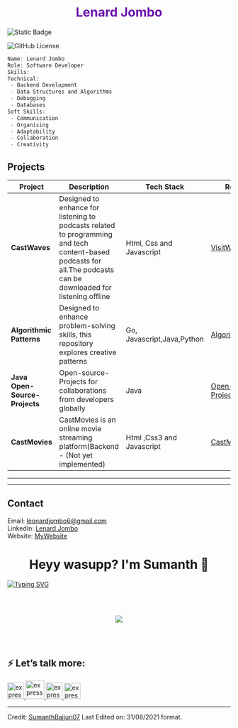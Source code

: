 
<h1 align="center" style="color:#6A0DAD;">Lenard Jombo</h1>

![Static Badge](https://img.shields.io/badge/Profile_views-9,092-green)

![GitHub License](https://img.shields.io/github/license/lenardjombo/AI-Blogger)




```go
Name: Lenard Jombo
Role: Software Developer
Skills:
Technical:
 - Backend Development
 - Data Structures and Algorithms
 - Debugging
 - Databases
Soft Skills:
 - Communication
 - Organising
 - Adaptability
 - Collaboration
 - Creativity

```

##  **Projects**
| **Project**   | **Description**                               | **Tech Stack**               | **Repository**  |
|--------------|---------------------------------|---------------------------|---------------------------|
| **CastWaves** | Designed to enhance for listening to podcasts related to programming and tech content-based podcasts for all.The podcasts can be downloaded for listening offline |Html, Css and Javascript | [VisitWebsite](https://cast-waves.vercel.app/)  |
| **Algorithmic Patterns** | Designed to enhance problem-solving skills, this repository explores creative patterns | Go, Javascript,Java,Python | [AlgorithmicPatterns](https://github.com/lenardjombo/AlgorithmicPatterns) |
| **Java Open-Source-Projects** | Open-source-Projects for collaborations from developers globally |   Java   | [Open-Source-Projects](https://github.com/lenardjombo/Java-open-source-projects) |
| **CastMovies** | CastMovies is an online movie streaming platform(Backend - (Not yet implemented) |Html ,Css3 and Javascript | [CastMovies](https://github.com/lenardjombo/CastMovies)|
---

---
##  **Contact**
 Email: [leonardjombo6@gmail.com](mailto:leonardjombo6@gmail.com)  
 LinkedIn: [Lenard Jombo](https://www.linkedin.com/in/leonard-jombo-7063a3254/)  
 Website: [MyWebsite](https://jombo-sand.vercel.app/)  







  <h3 id=""></h3>
  <h1 align="center">Heyy wasupp? I'm Sumanth 🤙<width="30px"></width="30px"></h1>
<p><a href="https://git.io/typing-svg"><img src="https://readme-typing-svg.herokuapp.com?font=Robot-Bold&amp;size=30&amp;color=330033&amp;center=true&amp;vCenter=true&amp;width=900&amp;height=110&amp;lines=Data+Enthusiastic;Programmer;ML+Enthusiastic;Web+Designer;Tech-savvy+person+from+India" alt="Typing SVG"></a></p>
<!--<img align="right" alt="Coding" width="400" src="https://github.com/Ayushparikh-code/Ayushparikh-code/blob/main/coding-freak%20(1).gif">-->
<!--
**SumanthBajjuri07/SumanthBajjuri07** is a ✨ _special_ ✨ repository because its `README.md` (this file) appears on your GitHub profile.

Here are some ideas to get you started:

- 🔭 I’m currently working on ...
- 🌱 I’m currently learning ...
- 👯 I’m looking to collaborate on ...
- 🤔 I’m looking for help with ...
- 💬 Ask me about ...
- 📫 How to reach me: ...
- 😄 Pronouns: ...
- ⚡ Fun fact: ...
-->
  <hr>
<p align="center">
  <br>
</p>
<h2 id="-languages">🔥 Languages:</h2>
<p align="left"> 
    <a href="https://www.cprogramming.com/" target="_blank"> <img src="https://img.icons8.com/color/452/c-programming.png" alt="express" width="44" height="44"> </a>
    <a href="https://www.java.com" target="_blank"> <img src="https://img.icons8.com/color/48/000000/java-coffee-cup-logo.png"> </a>
    <a href="https://developer.mozilla.org/en-US/docs/Web/JavaScript" target="_blank"> <img src="https://img.icons8.com/color/48/000000/javascript.png"> </a> 
    <a href="https://www.w3.org/html/" target="_blank"> <img src="https://img.icons8.com/color/48/000000/html-5.png"> </a> 
    <a href="https://www.w3schools.com/css/" target="_blank"> <img src="https://img.icons8.com/color/48/000000/css3.png"> </a> 
     <a href="https://www.php.net/" target="_blank"> <img src="https://www.kindpng.com/picc/m/11-118738_php-logo-png-circle-transparent-png.png" alt="express" width="48" height="48"> </a>
    <a href="https://www.python.org" target="_blank"> <img src="https://img.icons8.com/color/48/000000/python.png"> </a> 
    <a href="https://isocpp.org/" target="_blank"> <img src="https://encrypted-tbn0.gstatic.com/images?q=tbn:ANd9GcT2KysS-Fj-RgPNEg0XK_6GJINJS-mf8f6zSxcZID9U7xsVTZPkPVtAqfY5E3kd0nTJnb0&amp;usqp=CAU" alt="express" width="51" height="51"> </a> 
    <a style="padding-right:8px;" href="https://www.mysql.com/" target="_blank"> <img src="https://img.icons8.com/fluent/50/000000/mysql-logo.png"> </a>  
</p>
<h2 id="️-libraries-and-frameworks">⭐️ Libraries and Frameworks:</h2>
<p align="left"> 
     <a href="https://www.tensorflow.org" target="_blank"> <img src="https://www.vectorlogo.zone/logos/tensorflow/tensorflow-icon.svg" alt="tensorflow" width="40" height="40"> </a> 
     <a href="https://numpy.org/" target="_blank"> <img src="https://encrypted-tbn0.gstatic.com/images?q=tbn:ANd9GcS2JRr92k_oDy42tMe3RPwfU0r_5Rk_S2jwlU2WphT94jFMCRCbjASEZ7j1wbD2CPOzx6w&amp;usqp=CAU" alt="express" width="44" height="44"> </a>
    <a href="https://matplotlib.org/" target="_blank"> <img src="https://static.javatpoint.com/tutorial/matplotlib/images/matplotlib-tutorial.png" alt="express" width="44" height="44"> </a> 
    <a href="https://www.anaconda.com/" target="_blank"> <img src="https://encrypted-tbn0.gstatic.com/images?q=tbn:ANd9GcToZuGFq2Tj9gvDP6Dm7w5TeYGrmCy0KOtwc8tvDsy606EmhjdsUZV_qx-RbQGhA-KDW3Y&amp;usqp=CAU" alt="pytorch" width="48" height="48"> </a> 
    <a href="https://seaborn.pydata.org/" target="_blank"> <img src="https://pbs.twimg.com/media/EhGuwXWXgAEERcn.png" alt="express" width="44" height="44"> </a> 
    <a href="https://scikit-learn.org/" target="_blank"> <img src="https://upload.wikimedia.org/wikipedia/commons/0/05/Scikit_learn_logo_small.svg" alt="scikit_learn" width="40" height="40"> </a>
    <a href="https://pytorch.org/" target="_blank"> <img src="https://www.vectorlogo.zone/logos/pytorch/pytorch-icon.svg" alt="pytorch" width="40" height="40"> </a> 
    <a href="https://getbootstrap.com" target="_blank"> <img src="https://img.icons8.com/color/48/000000/bootstrap.png"> </a> 
     <a href="https://pandas.pydata.org/" target="_blank"> <img src="https://pandas.pydata.org/static/img/pandas_mark.svg" alt="express" width="44" height="44"> </a>
  <a href="https://www.scipy.org/"> <img src="https://miro.medium.com/max/400/1*ejeltApvDzDBB9izIwnyiQ.png" width="40" height="40"> </a>
     <a href="https://spacy.io/" target="_blank"> <img src="https://pbs.twimg.com/profile_images/699256981287100416/7-7zis8f_400x400.png" alt="pytorch" width="40" height="40"> </a> 
    <a href="https://keras.io/" target="_blank"> <img src="https://upload.wikimedia.org/wikipedia/commons/thumb/a/ae/Keras_logo.svg/1200px-Keras_logo.svg.png" alt="pytorch" width="40" height="40"> </a>   
    <a href="https://opencv.org/" target="_blank"> <img src="https://www.kindpng.com/picc/m/376-3766513_opencv-icon-hd-png-download.png" alt="pytorch" width="44" height="40"> </a> 
</p>
<h2 id="--tools-ides-and-softwares">💥  Tools, IDEs and Softwares:</h2>
<p align="left"> 
    <a href="https://www.spyder-ide.org/" target="_blank"> <img src="https://encrypted-tbn0.gstatic.com/images?q=tbn:ANd9GcRG4nmLnUDqDJMNYnvoIw2LrMP67vPbDNngRztSxwDftPQ7Hjk6gtHYIOwjQuCU0CILeT8&amp;usqp=CAU" alt="express" width="43" height="40"> </a> 
    <a href="https://atom.io/"> <img src="https://img-premium.flaticon.com/png/512/3074/premium/3074119.png?token=exp=1626555999~hmac=2a1e95b7621c0c776e6670eedc9de410" alt="express" width="44" height="44"> </a>
    <a href="https://jupyter.org/" target="_blank"> <img src="https://encrypted-tbn0.gstatic.com/images?q=tbn:ANd9GcRTQfO8XdRaElU-oiMX4jJFWjNO56ihBj8vLWl-8tZR0xFr4LL4nfzfXWLVCFeOjsGAZF4&amp;usqp=CAU" alt="express" width="44" height="44"> </a> 
  <a href="https://colab.research.google.com/notebooks/intro.ipynb?utm_source=scs-index#recent=true" target="_blank"> <img src="https://miro.medium.com/max/1042/1*L2u_koKpa1lcjvB8DEDHsg.jpeg" alt="express" width="44" height="44"> </a> 
   <a href="https://www.codeblocks.org/" target="_blank"> <img src="https://1.bp.blogspot.com/-h9D36wzWc1E/WRHtrvRXlyI/AAAAAAAABPI/3MGZ1bpRPTYYxFWOkV-QwsXzY9klH-84gCLcB/s400/code%2Bblock%2Blogo.jpg" alt="express" width="43" height="40"> </a> 
  <a href="https://www.jetbrains.com/pycharm/"> <img src="https://miro.medium.com/max/1200/1*6Dhu1H4t028lOGbaZuyRCw.png" alt="express" width="43" height="40"> </a>
  <a href="https://www.eclipse.org/ide/"> <img src="https://encrypted-tbn0.gstatic.com/images?q=tbn:ANd9GcR5EUljSTU4Bl9jRgp5L0v7TUAlB-Ntl0EAIq_FSaofQ7tfCiVrbVW2Bs_24-UPCnRYVBE&amp;usqp=CAU" alt="express" width="40" height="40"> </a>
  <a href="https://powerbi.microsoft.com/en-us/" target="_blank"> <img src="https://d11wkw82a69pyn.cloudfront.net/wm-reply/siteassets/images/power%20bi.png" alt="express" width="43" height="40"> </a>  
  <a href="https://uneecops.com/lpage/tableau-software-landing-page/?lead=Marketing%20Team&amp;data=Pay%20per%20Click%20Ads&amp;leadtype=BI&amp;service=Tableau&amp;utm_term=tablu&amp;utm_campaign=Tableau+BI&amp;utm_source=adwords&amp;utm_medium=ppc&amp;hsa_acc=8552612374&amp;hsa_cam=1615962432&amp;hsa_grp=61145525276&amp;hsa_ad=518466757380&amp;hsa_src=g&amp;hsa_tgt=kwd-301142873929&amp;hsa_kw=tablu&amp;hsa_mt=e&amp;hsa_net=adwords&amp;hsa_ver=3&amp;gclid=Cj0KCQjw_8mHBhClARIsABfFgpjsZ7xm6kFh91pMncn7q1OAIqVApO9Uae5JTl9YNamEy5dnCO3C9TQaAmS_EALw_wcB" target="_blank"> <img src="https://logowik.com/content/uploads/images/tableau-software.jpg" alt="express" width="43" height="37"> </a> 
  <a href="https://www.mathworks.com/products/matlab.html"> <img src="https://img.stackshare.io/service/1214/h5g3etjnacmazg8oq17z.jpeg" alt="express" width="43" height="37"></a>
  <a href="https://tzutalin.github.io/labelImg/"> <img src="https://i0.wp.com/neptune.ai/wp-content/uploads/LabelImg-logo.png?resize=192%2C192&amp;ssl=1" alt="express" width="40" height="40"> </a>
</p>
  <br>
  <br>
  <br>
  <a href="https://github.com/SumanthBajjuri07/android-app-market-on-Gplay">
  <img align="center" src="https://github-readme-stats.vercel.app/api/pin/?username=SumanthBajjuri07&amp;repo=android-app-market-on-Gplay&amp;theme=great-gatsby">
</a>
<a href="https://github.com/SumanthBajjuri07/clear-date-predictor">
  <img align="center" src="https://github-readme-stats.vercel.app/api/pin/?username=SumanthBajjuri07&amp;repo=clear-date-predictor&amp;theme=great-gatsby">
</a>
  <a href="https://github.com/SumanthBajjuri07/project-football-matches">
  <img align="center" src="https://github-readme-stats.vercel.app/api/pin/?username=SumanthBajjuri07&amp;repo=project-football-matches&amp;theme=great-gatsby">
</a>
<a href="https://github.com/SumanthBajjuri07/investigating-the-netflix-movies">
  <img align="center" src="https://github-readme-stats.vercel.app/api/pin/?username=SumanthBajjuri07&amp;repo=investigating-the-netflix-movies&amp;theme=great-gatsby">
</a>
  <a href="https://github.com/SumanthBajjuri07/disney-movies-and-box-office-success">
  <img align="center" src="https://github-readme-stats.vercel.app/api/pin/?username=SumanthBajjuri07&amp;repo=disney-movies-and-box-office-success&amp;theme=great-gatsby">
</a>
<a href="https://github.com/SumanthBajjuri07/collab">
  <img align="center" src="https://github-readme-stats.vercel.app/api/pin/?username=SumanthBajjuri07&amp;repo=collab&amp;theme=great-gatsby">
</a>
  <br>
  <br>
<p><img src="https://github-readme-stats.vercel.app/api?username=SumanthBajjuri07&amp;show_icons=true&amp;theme=great-gatsby&amp;count_private=true&amp;include_all_commits=true" alt="Sumanth's GitHub stats"></p>
<p><a href="https://github.com/anuraghazra/github-readme-stats"><img src="https://github-readme-stats.vercel.app/api/top-langs/?username=SumanthBajjuri07&amp;theme=great-gatsby&amp;layout=compact&amp;card_width=445" alt="Top Langs"></a></p>
 <!-- <a href="https://github.com/anuraghazra/github-readme-stats">
  <img align="center"  src="https://github-readme-stats.vercel.app/api?username=SumanthBajjuri07&theme=great-gatsby&count_private=true&hide=issues"  />
</a>
-->
   <br>
  <br>
  <p align="center">
  <!--<img width="50%" src="https://github-readme-stats.vercel.app/api/top-langs/?username=BhuvaneshHingal&layout=compact&theme=solarized-light"> <br>-->
  <img src="https://profile-counter.glitch.me/SumanthBajjuri07/count.svg">
</p>
  <br>
  <br>
<h2 id="️-lets-talk-more">⚡️ Let’s talk more:</h2>
<p align="left"> 
    <a href="https://www.linkedin.com/in/sumanth-bajjuri/" target="_blank"> <img src="https://image.flaticon.com/icons/png/512/174/174857.png" alt="express" width="37" height="37"> </a>
    <a href="sumanth.bajjuri8121@gmail.com" target="_blank"> <img src="https://image.flaticon.com/icons/png/512/732/732200.png" alt="express" width="42" height="42"> </a>
   <a href="https://twitter.com/SumanthBajjuri?s=08" target="_blank"> <img src="https://image.flaticon.com/icons/png/512/733/733579.png" alt="express" width="37" height="37"> </a>
    <a href="https://wa.link/3fjxvn" target="_blank"> <img src="https://image.flaticon.com/icons/png/512/733/733585.png" alt="express" width="37" height="36"> </a>  
</p>
<hr>
<p>Credit: <a href="https://github.com/SumanthBajjuri07">SumanthBajjuri07</a>
Last Edited on: 31/08/2021 format.</p> 


















